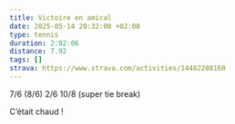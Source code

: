 ```yaml
---
title: Victoire en amical
date: 2025-05-14 20:32:00 +02:00
type: tennis
duration: 2:02:06
distance: 7.92
tags: []
strava: https://www.strava.com/activities/14482288160
---
```


7/6 (8/6) 2/6 10/8 (super tie break)

C’était chaud !
